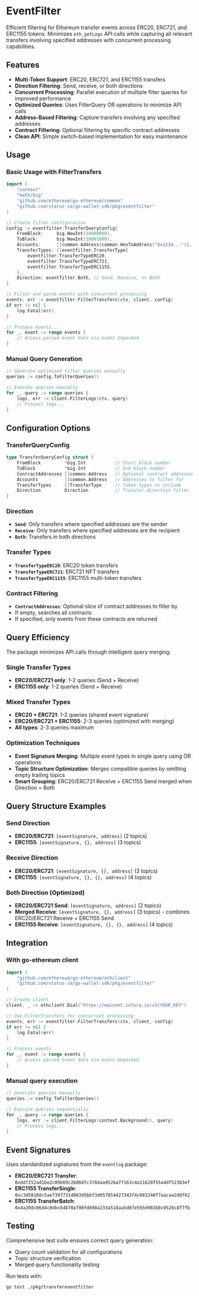 # EventFilter

Efficient filtering for Ethereum transfer events across ERC20, ERC721, and ERC1155 tokens. Minimizes `eth_getLogs` API calls while capturing all relevant transfers involving specified addresses with concurrent processing capabilities.

## Features

- **Multi-Token Support**: ERC20, ERC721, and ERC1155 transfers
- **Direction Filtering**: Send, receive, or both directions
- **Concurrent Processing**: Parallel execution of multiple filter queries for improved performance
- **Optimized Queries**: Uses FilterQuery OR operations to minimize API calls
- **Address-Based Filtering**: Capture transfers involving any specified addresses
- **Contract Filtering**: Optional filtering by specific contract addresses
- **Clean API**: Simple switch-based implementation for easy maintenance

## Usage

### Basic Usage with FilterTransfers

```go
import (
    "context"
    "math/big"
    "github.com/ethereum/go-ethereum/common"
    "github.com/status-im/go-wallet-sdk/pkg/eventfilter"
)

// Create filter configuration
config := eventfilter.TransferQueryConfig{
    FromBlock:     big.NewInt(18000000),
    ToBlock:       big.NewInt(18001000),
    Accounts:      []common.Address{common.HexToAddress("0x1234...")},
    TransferTypes: []eventfilter.TransferType{
        eventfilter.TransferTypeERC20,
        eventfilter.TransferTypeERC721,
        eventfilter.TransferTypeERC1155,
    },
    Direction: eventfilter.Both, // Send, Receive, or Both
}

// Filter and parse events with concurrent processing
events, err := eventfilter.FilterTransfers(ctx, client, config)
if err != nil {
    log.Fatal(err)
}

// Process events...
for _, event := range events {
    // Access parsed event data via event.Unpacked
}
```

### Manual Query Generation

```go
// Generate optimized filter queries manually
queries := config.ToFilterQueries()

// Execute queries manually
for _, query := range queries {
    logs, err := client.FilterLogs(ctx, query)
    // Process logs...
}
```

## Configuration Options

### TransferQueryConfig

```go
type TransferQueryConfig struct {
    FromBlock         *big.Int           // Start block number
    ToBlock           *big.Int           // End block number  
    ContractAddresses []common.Address   // Optional contract addresses to filter
    Accounts          []common.Address   // Addresses to filter for
    TransferTypes     []TransferType     // Token types to include
    Direction         Direction          // Transfer direction filter
}
```

### Direction
- **`Send`**: Only transfers where specified addresses are the sender
- **`Receive`**: Only transfers where specified addresses are the recipient  
- **`Both`**: Transfers in both directions

### Transfer Types
- **`TransferTypeERC20`**: ERC20 token transfers
- **`TransferTypeERC721`**: ERC721 NFT transfers
- **`TransferTypeERC1155`**: ERC1155 multi-token transfers

### Contract Filtering
- **`ContractAddresses`**: Optional slice of contract addresses to filter by
- If empty, searches all contracts
- If specified, only events from these contracts are returned

## Query Efficiency

The package minimizes API calls through intelligent query merging:

### Single Transfer Types
- **ERC20/ERC721 only**: 1-2 queries (Send + Receive)
- **ERC1155 only**: 1-2 queries (Send + Receive)

### Mixed Transfer Types
- **ERC20 + ERC721**: 1-2 queries (shared event signature)
- **ERC20/ERC721 + ERC1155**: 2-3 queries (optimized with merging)
- **All types**: 2-3 queries maximum

### Optimization Techniques
- **Event Signature Merging**: Multiple event types in single query using OR operations
- **Topic Structure Optimization**: Merges compatible queries by omitting empty trailing topics
- **Smart Grouping**: ERC20/ERC721 Receive + ERC1155 Send merged when Direction = Both

## Query Structure Examples

### Send Direction
- **ERC20/ERC721**: `[eventSignature, address]` (2 topics)
- **ERC1155**: `[eventSignature, {}, address]` (3 topics)

### Receive Direction  
- **ERC20/ERC721**: `[eventSignature, {}, address]` (3 topics)
- **ERC1155**: `[eventSignature, {}, {}, address]` (4 topics)

### Both Direction (Optimized)
- **ERC20/ERC721 Send**: `[eventSignature, address]` (2 topics)
- **Merged Receive**: `[eventSignature, {}, address]` (3 topics) - combines ERC20/ERC721 Receive + ERC1155 Send
- **ERC1155 Receive**: `[eventSignature, {}, {}, address]` (4 topics)

## Integration

### With go-ethereum client

```go
import (
    "github.com/ethereum/go-ethereum/ethclient"
    "github.com/status-im/go-wallet-sdk/pkg/eventfilter"
)

// Create client
client, _ := ethclient.Dial("https://mainnet.infura.io/v3/YOUR_KEY")

// Use FilterTransfers for concurrent processing
events, err := eventfilter.FilterTransfers(ctx, client, config)
if err != nil {
    log.Fatal(err)
}

// Process events
for _, event := range events {
    // Access parsed event data via event.Unpacked
}
```

### Manual query execution

```go
// Generate queries manually
queries := config.ToFilterQueries()

// Execute queries sequentially
for _, query := range queries {
    logs, err := client.FilterLogs(context.Background(), query)
    // Process logs...
}
```

## Event Signatures

Uses standardized signatures from the `eventlog` package:
- **ERC20/ERC721 Transfer**: `0xddf252ad1be2c89b69c2b068fc378daa952ba7f163c4a11628f55a4df523b3ef`
- **ERC1155 TransferSingle**: `0xc3d58168c5ae7397731d063d5bbf3d657854427343f4c083240f7aacaa2d0f62`
- **ERC1155 TransferBatch**: `0x4a39dc06d4c0dbc64b70af90fd698a233a518aa5d07e595d983b8c0526c8f7fb`

## Testing

Comprehensive test suite ensures correct query generation:
- Query count validation for all configurations
- Topic structure verification
- Merged query functionality testing

Run tests with:
```bash
go test ./pkg/transfereventfilter
```